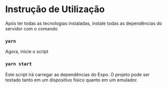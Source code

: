 # Instrução de Utilização

Após ter todas as tecnologias instaladas, instale todas as dependências do servidor com o comando

### `yarn`

Agora, inicie o script

### `yarn start`

Este script irá carregar as dependências do Expo. O projeto pode ser testado tanto em um dispositivo físico quanto em um emulador.
